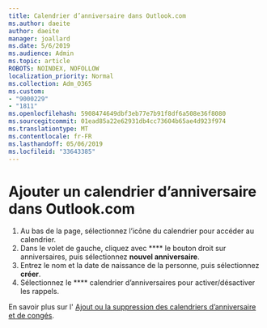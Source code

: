 ```yaml
---
title: Calendrier d’anniversaire dans Outlook.com
ms.author: daeite
author: daeite
manager: joallard
ms.date: 5/6/2019
ms.audience: Admin
ms.topic: article
ROBOTS: NOINDEX, NOFOLLOW
localization_priority: Normal
ms.collection: Adm_O365
ms.custom:
- "9000229"
- "1811"
ms.openlocfilehash: 5908474649dbf3eb77e7b91f8df6a508e36f8080
ms.sourcegitcommit: 01ead85a22e62931db4cc73604b65ae4d923f974
ms.translationtype: MT
ms.contentlocale: fr-FR
ms.lasthandoff: 05/06/2019
ms.locfileid: "33643385"
---
```

# <a name="add-a-birthday-calendar-in-outlookcom"></a>Ajouter un calendrier d’anniversaire dans Outlook.com

1. Au bas de la page, sélectionnez l’icône du calendrier pour accéder au calendrier.
1. Dans le volet de gauche, cliquez avec **** le bouton droit sur anniversaires, puis sélectionnez **nouvel anniversaire**.
1. Entrez le nom et la date de naissance de la personne, puis sélectionnez **créer**.
1. Sélectionnez le **** calendrier d’anniversaires pour activer/désactiver les rappels.

En savoir plus sur l' [Ajout ou la suppression des calendriers d’anniversaire et de congés](https://support.office.com/article/b8e636da-fda8-413f-940e-68396efa49a6).